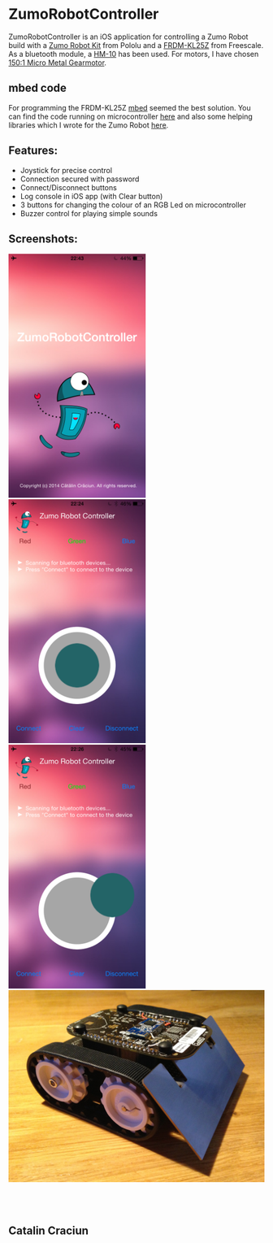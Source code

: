 ZumoRobotController
===================

ZumoRobotController is an iOS application for controlling a Zumo Robot build with a [Zumo Robot Kit](http://www.pololu.com/product/2505) from Pololu and a [FRDM-KL25Z](http://www.freescale.com/webapp/sps/site/prod_summary.jsp?code=FRDM-KL25Z) from Freescale. As a bluetooth module, a [HM-10](http://imall.iteadstudio.com/im130614001.html) has been used. For motors, I have chosen [150:1 Micro Metal Gearmotor](http://www.pololu.com/product/1097).

mbed code
---------
For programming the FRDM-KL25Z [mbed](https://mbed.org) seemed the best solution. You can find the code running on microcontroller [here](http://developer.mbed.org/users/catalincraciun7/code/ZumoRobotBluetoothControlled/) and also some helping libraries which I wrote for the Zumo Robot [here](http://developer.mbed.org/users/catalincraciun7/code/ZumoRobotUtilities/).

Features:
---------
- Joystick for precise control
- Connection secured with password
- Connect/Disconnect buttons
- Log console in iOS app (with Clear button)
- 3 buttons for changing the colour of an RGB Led on microcontroller
- Buzzer control for playing simple sounds

Screenshots:
------------
<img alt="App Screenshot 1" src="https://raw.githubusercontent.com/catalincraciun/ZumoRobotController/master/Photos/appScreenshot1.png" width="270">
&nbsp;&nbsp;
<img alt="App Screenshot 2" src="https://raw.githubusercontent.com/catalincraciun/ZumoRobotController/master/Photos/appScreenshot2.png" width="270">
&nbsp;&nbsp;
<img alt="App Screenshot 3" src="https://raw.githubusercontent.com/catalincraciun/ZumoRobotController/master/Photos/appScreenshot3.png" width="270">
<img alt="Robot" src="https://raw.githubusercontent.com/catalincraciun/ZumoRobotController/master/Photos/robot.png">

<br></br>
Catalin Craciun
---------------
